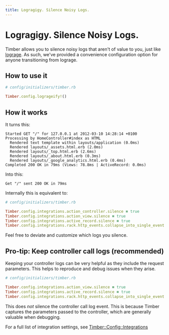 ```yaml
---
title: Logragigy. Silence Noisy Logs.
---
```

# Logragigy. Silence Noisy Logs.

Timber allows you to silence noisy logs that aren't of value to you, just like [lograge](https://github.com/roidrage/lograge). As such, we've provided a convenience configuration option for anyone transitioning from lograge.


## How to use it

```ruby
# config/initializers/timber.rb

Timber.config.logrageify!()
```


## How it works

It turns this:

```
Started GET "/" for 127.0.0.1 at 2012-03-10 14:28:14 +0100
Processing by HomeController#index as HTML
  Rendered text template within layouts/application (0.0ms)
  Rendered layouts/_assets.html.erb (2.0ms)
  Rendered layouts/_top.html.erb (2.6ms)
  Rendered layouts/_about.html.erb (0.3ms)
  Rendered layouts/_google_analytics.html.erb (0.4ms)
Completed 200 OK in 79ms (Views: 78.8ms | ActiveRecord: 0.0ms)
```

Into this:

```
Get "/" sent 200 OK in 79ms
```

Internally this is equivalent to:

```ruby
# config/initializers/timber.rb

Timber.config.integrations.action_controller.silence = true
Timber.config.integrations.action_view.silence = true
Timber.config.integrations.active_record.silence = true
Timber.config.integrations.rack.http_events.collapse_into_single_event = true
```

Feel free to deviate and customize which logs you silence.


## Pro-tip: Keep controller call logs (recommended)

Keeping your controller logs can be very helpful as they include the request parameters. This helps to reproduce and debug issues when they arise.

```ruby
# config/initializers/timber.rb

Timber.config.integrations.action_view.silence = true
Timber.config.integrations.active_record.silence = true
Timber.config.integrations.rack.http_events.collapse_into_single_event = true
```

This does _not_ silence the controller call log event. This is because Timber captures the parameters passed to the controller, which are generally valuable when debugging.

For a full list of integration settings, see [Timber::Config::Integrations](http://www.rubydoc.info/github/timberio/timber-ruby/Timber/Config/Integrations)
